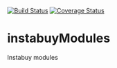 [![Build Status](https://travis-ci.org/swallville/instabuyModules.svg?branch=master)](https://travis-ci.org/swallville/instabuyModules)
[![Coverage Status](https://coveralls.io/repos/github/swallville/instabuyModules/badge.svg?branch=master)](https://coveralls.io/github/swallville/instabuyModules?branch=master)
# instabuyModules
Instabuy modules
